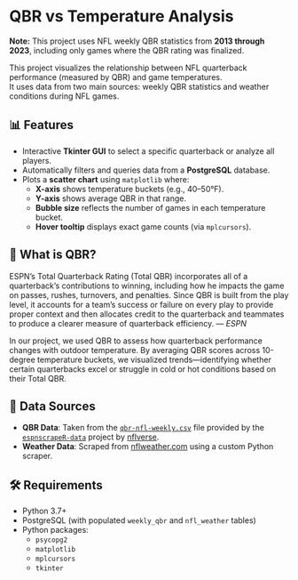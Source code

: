 # QBR vs Temperature Analysis

**Note:** This project uses NFL weekly QBR statistics from **2013 through 2023**, including only games where the QBR rating was finalized.

This project visualizes the relationship between NFL quarterback performance (measured by QBR) and game temperatures.  
It uses data from two main sources: weekly QBR statistics and weather conditions during NFL games.

## 📊 Features

- Interactive **Tkinter GUI** to select a specific quarterback or analyze all players.  
- Automatically filters and queries data from a **PostgreSQL** database.  
- Plots a **scatter chart** using `matplotlib` where:  
  - **X-axis** shows temperature buckets (e.g., 40–50°F).  
  - **Y-axis** shows average QBR in that range.  
  - **Bubble size** reflects the number of games in each temperature bucket.  
  - **Hover tooltip** displays exact game counts (via `mplcursors`).

## 🏈 What is QBR?

ESPN’s Total Quarterback Rating (Total QBR) incorporates all of a quarterback’s contributions to winning, including how he impacts the game on passes, rushes, turnovers, and penalties. Since QBR is built from the play level, it accounts for a team’s success or failure on every play to provide proper context and then allocates credit to the quarterback and teammates to produce a clearer measure of quarterback efficiency. — *ESPN*

In our project, we used QBR to assess how quarterback performance changes with outdoor temperature. By averaging QBR scores across 10-degree temperature buckets, we visualized trends—identifying whether certain quarterbacks excel or struggle in cold or hot conditions based on their Total QBR.

## 🏈 Data Sources

- **QBR Data**: Taken from the [`qbr-nfl-weekly.csv`](https://github.com/nflverse/espnscrapeR-data/blob/master/data/qbr-nfl-weekly.csv) file provided by the [`espnscrapeR-data`](https://github.com/nflverse/espnscrapeR-data/tree/master/data) project by [nflverse](https://github.com/nflverse).  
- **Weather Data**: Scraped from [nflweather.com](http://www.nflweather.com) using a custom Python scraper.

## 🛠️ Requirements

- Python 3.7+  
- PostgreSQL (with populated `weekly_qbr` and `nfl_weather` tables)  
- Python packages:  
  - `psycopg2`  
  - `matplotlib`  
  - `mplcursors`  
  - `tkinter`
